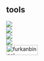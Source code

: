 ## tools

<img src="https://skillicons.dev/icons?i=c,cpp,python,dart,bash" /> <br>
<img src="https://skillicons.dev/icons?i=linux,vscode,visualstudio,androidstudio" /> <br>
<img src="https://skillicons.dev/icons?i=flask,django," /> <br>
<img src="https://skillicons.dev/icons?i=git,github" /> <br>
<a href="https://www.leetcode.com/bugrahankaramollaoglu" target="blank"><img align="left" src="https://img.shields.io/badge/LeetCode-000000?style=for-the-badge&logo=LeetCode&logoColor=#d16c06" alt="furkanbingol" height="27" width="85" /></a>
